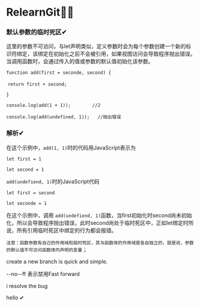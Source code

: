 # RelearnGit🤣🤣

### 默认参数的临时死区✔

这里的参数不可访问，与let声明类似，定义参数时会为每个参数创建一个新的标识符绑定，该绑定在初始化之前不会被引用，如果视图访问会导致程序抛出错误。当调用函数时，会通过传入的值或参数的默认值初始化该参数。

`function add(first = seconde, second) {`

​	`return first + second;`

`}`

`console.log(add(1 + 1));        //2`

`console.log(add(undefined, 1));   //抛出错误`

### 解析✔

在这个示例中，`add(1, 1)`时的代码用JavaScript表示为

`let first = 1`

`let second = 1`



`add(undefiend, 1)`时的JavaScript代码

`let first = second`

`let seconde = 1`

在这个示例中，调用 `add(undefiend, 1)`函数，当first初始化时second尚未初始化，所以会导致程序抛出错误，此时second尚处于临时死区中，正如let绑定时所说，所有引用临时死区中绑定的行为都会报错。



`注意：函数参数有自己的作用域和临时死区，其与函数体的作用域是各自独立的，就是说，参数的默认值不可访问函数体内声明的变量`；

create a new branch is quick and simple.

--no--ff 表示禁用Fast forward

i resolve the bug

hello ✔